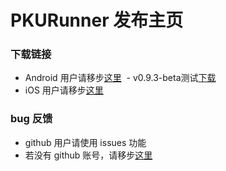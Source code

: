# PKURunner 发布主页

### 下载链接
- Android 用户请移步[这里](https://github.com/pku-runner/pku-runner.github.io/blob/android/README.md)
  - v0.9.3-beta测试[下载](https://github.com/pku-runner/pku-runner.github.io/releases/tag/v0.9.3-beta)
- iOS 用户请移步[这里](https://github.com/pku-runner/pku-runner.github.io/blob/ios/README.md)

### bug 反馈
- github 用户请使用 issues 功能
- 若没有 github 账号，请移步[这里](https://pku-runner.github.io)
